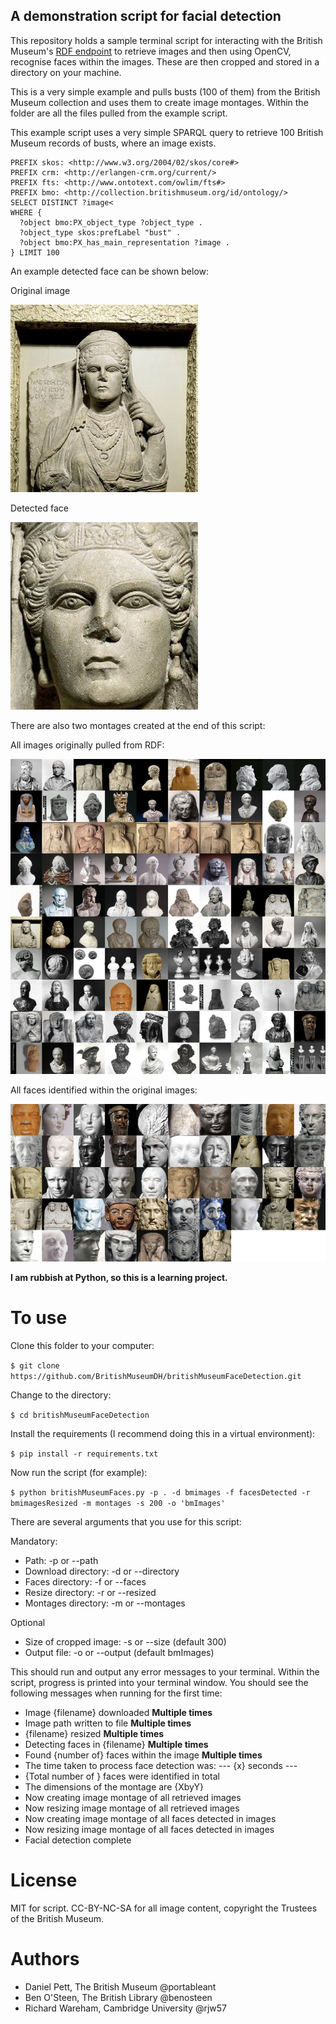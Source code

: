 ## A demonstration script for facial detection

This repository holds a sample terminal script for interacting with the British Museum's [RDF endpoint](http://collection.britishmuseum.org) to retrieve images and then
using OpenCV, recognise faces within the images. These are then cropped and stored in a directory on your machine.

This is a very simple example and pulls busts (100 of them) from the British Museum collection and uses them to
create image montages. Within the folder are all the files pulled from the example script.

This example script uses a very simple SPARQL query to retrieve 100 British Museum records of busts, where an image exists.

```
PREFIX skos: <http://www.w3.org/2004/02/skos/core#>
PREFIX crm: <http://erlangen-crm.org/current/>
PREFIX fts: <http://www.ontotext.com/owlim/fts#>
PREFIX bmo: <http://collection.britishmuseum.org/id/ontology/>
SELECT DISTINCT ?image<
WHERE {
  ?object bmo:PX_object_type ?object_type .
  ?object_type skos:prefLabel "bust" .
  ?object bmo:PX_has_main_representation ?image .
} LIMIT 100
```

An example detected face can be shown below:

Original image

![](bmimagesResized/AN00587263_001_l.jpg)

Detected face

![](facesDetected/cropped_272_AN00587263_001_l.jpg)

There are also two montages created at the end of this script:

All images originally pulled from RDF:

![](montages/bmPortraitBusts_montage_750w.jpg)

All faces identified within the original images:

![](montages/bmPortraitBustsFaces_montage_750w.jpg)

**I am rubbish at Python, so this is a learning project.**

# To use

Clone this folder to your computer:

`$ git clone https://github.com/BritishMuseumDH/britishMuseumFaceDetection.git`

Change to the directory:

`$ cd britishMuseumFaceDetection`

Install the requirements (I recommend doing this in a virtual environment):

`$ pip install -r requirements.txt`

Now run the script (for example):

`$ python britishMuseumFaces.py -p . -d bmimages -f facesDetected -r bmimagesResized -m montages -s 200 -o 'bmImages' `

There are several arguments that you use for this script:

Mandatory:
* Path: -p or --path
* Download directory: -d or --directory
* Faces directory: -f or --faces
* Resize directory: -r or --resized
* Montages directory: -m or --montages

Optional
* Size of cropped image: -s or --size (default 300)
* Output file: -o or --output (default bmImages)

This should run and output any error messages to your terminal. Within the script, progress is printed into your terminal
window. You should see the following messages when running for the first time:

* Image {filename} downloaded **Multiple times**
* Image path written to file **Multiple times**
* {filename} resized **Multiple times**
* Detecting faces in {filename} **Multiple times**
* Found {number of} faces within the image **Multiple times**
* The time taken to process face detection was: --- {x} seconds ---
* {Total number of } faces were identified in total
* The dimensions of the montage are {XbyY}
* Now creating image montage of all retrieved images
* Now resizing image montage of all retrieved images
* Now creating image montage of all faces detected in images
* Now resizing image montage of all faces detected in images
* Facial detection complete


# License

MIT for script. CC-BY-NC-SA for all image content, copyright the Trustees of the British Museum.

# Authors

* Daniel Pett, The British Museum @portableant
* Ben O'Steen, The British Library @benosteen
* Richard Wareham, Cambridge University @rjw57
